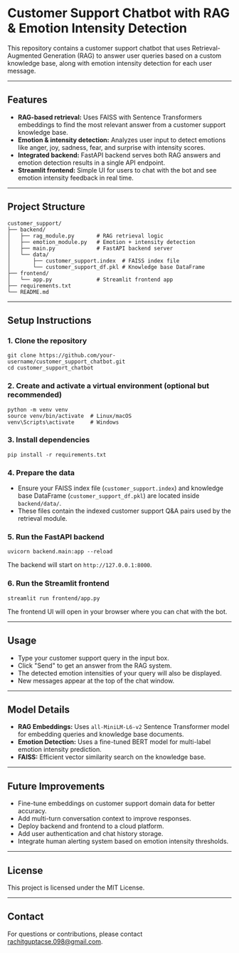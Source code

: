 <!DOCTYPE html>
<html lang="en">
<head>
  <meta charset="UTF-8" />
  
  
</head>
<body>

<h1>Customer Support Chatbot with RAG & Emotion Intensity Detection</h1>

<p>This repository contains a customer support chatbot that uses Retrieval-Augmented Generation (RAG) to answer user queries based on a custom knowledge base, along with emotion intensity detection for each user message.</p>

<hr />

<h2>Features</h2>
<ul>
  <li><strong>RAG-based retrieval:</strong> Uses FAISS with Sentence Transformers embeddings to find the most relevant answer from a customer support knowledge base.</li>
  <li><strong>Emotion &amp; intensity detection:</strong> Analyzes user input to detect emotions like anger, joy, sadness, fear, and surprise with intensity scores.</li>
  <li><strong>Integrated backend:</strong> FastAPI backend serves both RAG answers and emotion detection results in a single API endpoint.</li>
  <li><strong>Streamlit frontend:</strong> Simple UI for users to chat with the bot and see emotion intensity feedback in real time.</li>
</ul>

<hr />

<h2>Project Structure</h2>
<pre><code>customer_support/
├── backend/
│   ├── rag_module.py       # RAG retrieval logic
│   ├── emotion_module.py   # Emotion + intensity detection
│   ├── main.py             # FastAPI backend server
│   └── data/
│       ├── customer_support.index  # FAISS index file
│       └── customer_support_df.pkl # Knowledge base DataFrame
├── frontend/
│   └── app.py              # Streamlit frontend app
├── requirements.txt
└── README.md
</code></pre>

<hr />

<h2>Setup Instructions</h2>

<h3>1. Clone the repository</h3>
<pre><code>git clone https://github.com/your-username/customer_support_chatbot.git
cd customer_support_chatbot
</code></pre>

<h3>2. Create and activate a virtual environment (optional but recommended)</h3>
<pre><code>python -m venv venv
source venv/bin/activate  # Linux/macOS
venv\Scripts\activate     # Windows
</code></pre>

<h3>3. Install dependencies</h3>
<pre><code>pip install -r requirements.txt
</code></pre>

<h3>4. Prepare the data</h3>
<ul>
  <li>Ensure your FAISS index file (<code>customer_support.index</code>) and knowledge base DataFrame (<code>customer_support_df.pkl</code>) are located inside <code>backend/data/</code>.</li>
  <li>These files contain the indexed customer support Q&amp;A pairs used by the retrieval module.</li>
</ul>

<h3>5. Run the FastAPI backend</h3>
<pre><code>uvicorn backend.main:app --reload
</code></pre>
<p>The backend will start on <code>http://127.0.0.1:8000</code>.</p>

<h3>6. Run the Streamlit frontend</h3>
<pre><code>streamlit run frontend/app.py
</code></pre>
<p>The frontend UI will open in your browser where you can chat with the bot.</p>

<hr />

<h2>Usage</h2>
<ul>
  <li>Type your customer support query in the input box.</li>
  <li>Click "Send" to get an answer from the RAG system.</li>
  <li>The detected emotion intensities of your query will also be displayed.</li>
  <li>New messages appear at the top of the chat window.</li>
</ul>

<hr />

<h2>Model Details</h2>
<ul>
  <li><strong>RAG Embeddings:</strong> Uses <code>all-MiniLM-L6-v2</code> Sentence Transformer model for embedding queries and knowledge base documents.</li>
  <li><strong>Emotion Detection:</strong> Uses a fine-tuned BERT model for multi-label emotion intensity prediction.</li>
  <li><strong>FAISS:</strong> Efficient vector similarity search on the knowledge base.</li>
</ul>

<hr />

<h2>Future Improvements</h2>
<ul>
  <li>Fine-tune embeddings on customer support domain data for better accuracy.</li>
  <li>Add multi-turn conversation context to improve responses.</li>
  <li>Deploy backend and frontend to a cloud platform.</li>
  <li>Add user authentication and chat history storage.</li>
  <li>Integrate human alerting system based on emotion intensity thresholds.</li>
</ul>

<hr />

<h2>License</h2>
<p>This project is licensed under the MIT License.</p>

<hr />

<h2>Contact</h2>
<p>For questions or contributions, please contact <a href="mailto:rachitguptacse.098@gmail.com">rachitguptacse.098@gmail.com</a>.</p>

</body>
</html>

